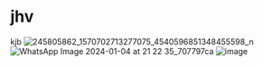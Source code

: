 # jhv
kjb
![245805862_1570702713277075_4540596851348455598_n](https://github.com/rivuff/jhv/assets/74763144/a2466a9b-9466-4d77-bfb4-c56c1f62ef26)
![WhatsApp Image 2024-01-04 at 21 22 35_707797ca](https://github.com/rivuff/jhv/assets/74763144/0698d7de-bdd4-4520-87d4-1c2a8dfe5e9a)
![image](https://github.com/rivuff/jhv/assets/74763144/37f4aa0c-a3eb-4b97-b088-dd80b002a979)
